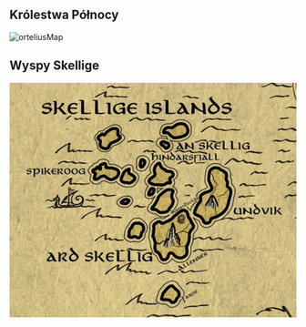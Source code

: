 ## Królestwa Północy

![orteliusMap](https://github.com/nipsufn/dnd-ki/raw/master/img/orteliusMap.jpg "orteliusMap")<a id="mapa"></a>

## Wyspy Skellige

![mapaSkellige](https://github.com/nipsufn/dnd-ki/raw/master/img/mapaSkellige.jpg "mapaSkellige")<a id="mapa"></a>
